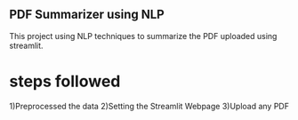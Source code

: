 ## PDF Summarizer using NLP
This project using NLP techniques to summarize the PDF uploaded using streamlit.

# steps followed
1)Preprocessed the data
2)Setting the Streamlit Webpage
3)Upload any PDF
